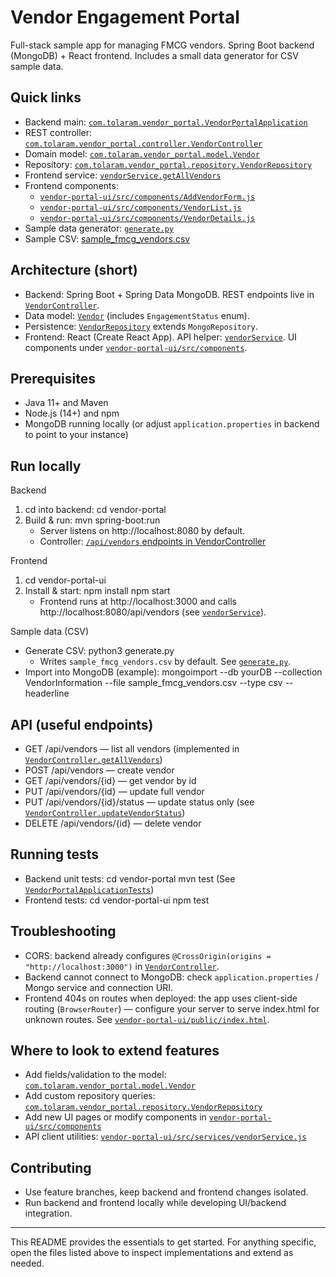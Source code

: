 # Vendor Engagement Portal

Full-stack sample app for managing FMCG vendors. Spring Boot backend (MongoDB) + React frontend. Includes a small data generator for CSV sample data.

## Quick links
- Backend main: [`com.tolaram.vendor_portal.VendorPortalApplication`](vendor-portal/src/main/java/com/tolaram/vendor_portal/VendorPortalApplication.java)
- REST controller: [`com.tolaram.vendor_portal.controller.VendorController`](vendor-portal/src/main/java/com/tolaram/vendor_portal/controller/VendorController.java)
- Domain model: [`com.tolaram.vendor_portal.model.Vendor`](vendor-portal/src/main/java/com/tolaram/vendor_portal/model/Vendor.java)
- Repository: [`com.tolaram.vendor_portal.repository.VendorRepository`](vendor-portal/src/main/java/com/tolaram/vendor_portal/repository/VendorRepository.java)
- Frontend service: [`vendorService.getAllVendors`](vendor-portal-ui/src/services/vendorService.js)
- Frontend components:
  - [`vendor-portal-ui/src/components/AddVendorForm.js`](vendor-portal-ui/src/components/AddVendorForm.js)
  - [`vendor-portal-ui/src/components/VendorList.js`](vendor-portal-ui/src/components/VendorList.js)
  - [`vendor-portal-ui/src/components/VendorDetails.js`](vendor-portal-ui/src/components/VendorDetails.js)
- Sample data generator: [`generate.py`](generate.py)
- Sample CSV: [sample_fmcg_vendors.csv](sample_fmcg_vendors.csv)

## Architecture (short)
- Backend: Spring Boot + Spring Data MongoDB. REST endpoints live in [`VendorController`](vendor-portal/src/main/java/com/tolaram/vendor_portal/controller/VendorController.java).
- Data model: [`Vendor`](vendor-portal/src/main/java/com/tolaram/vendor_portal/model/Vendor.java) (includes `EngagementStatus` enum).
- Persistence: [`VendorRepository`](vendor-portal/src/main/java/com/tolaram/vendor_portal/repository/VendorRepository.java) extends `MongoRepository`.
- Frontend: React (Create React App). API helper: [`vendorService`](vendor-portal-ui/src/services/vendorService.js). UI components under [`vendor-portal-ui/src/components`](vendor-portal-ui/src/components).

## Prerequisites
- Java 11+ and Maven
- Node.js (14+) and npm
- MongoDB running locally (or adjust `application.properties` in backend to point to your instance)

## Run locally

Backend
1. cd into backend:
   cd vendor-portal
2. Build & run:
   mvn spring-boot:run
   - Server listens on http://localhost:8080 by default.
   - Controller: [`/api/vendors` endpoints in VendorController](vendor-portal/src/main/java/com/tolaram/vendor_portal/controller/VendorController.java)

Frontend
1. cd vendor-portal-ui
2. Install & start:
   npm install
   npm start
   - Frontend runs at http://localhost:3000 and calls http://localhost:8080/api/vendors (see [`vendorService`](vendor-portal-ui/src/services/vendorService.js)).

Sample data (CSV)
- Generate CSV:
  python3 generate.py
  - Writes `sample_fmcg_vendors.csv` by default. See [`generate.py`](generate.py).
- Import into MongoDB (example):
  mongoimport --db yourDB --collection VendorInformation --file sample_fmcg_vendors.csv --type csv --headerline

## API (useful endpoints)
- GET /api/vendors — list all vendors (implemented in [`VendorController.getAllVendors`](vendor-portal/src/main/java/com/tolaram/vendor_portal/controller/VendorController.java))
- POST /api/vendors — create vendor
- GET /api/vendors/{id} — get vendor by id
- PUT /api/vendors/{id} — update full vendor
- PUT /api/vendors/{id}/status — update status only (see [`VendorController.updateVendorStatus`](vendor-portal/src/main/java/com/tolaram/vendor_portal/controller/VendorController.java))
- DELETE /api/vendors/{id} — delete vendor

## Running tests
- Backend unit tests:
  cd vendor-portal
  mvn test
  (See [`VendorPortalApplicationTests`](vendor-portal/src/test/java/com/tolaram/vendor_portal/VendorPortalApplicationTests.java))
- Frontend tests:
  cd vendor-portal-ui
  npm test

## Troubleshooting
- CORS: backend already configures `@CrossOrigin(origins = "http://localhost:3000")` in [`VendorController`](vendor-portal/src/main/java/com/tolaram/vendor_portal/controller/VendorController.java).
- Backend cannot connect to MongoDB: check `application.properties` / Mongo service and connection URI.
- Frontend 404s on routes when deployed: the app uses client-side routing (`BrowserRouter`) — configure your server to serve index.html for unknown routes. See [`vendor-portal-ui/public/index.html`](vendor-portal-ui/public/index.html).

## Where to look to extend features
- Add fields/validation to the model: [`com.tolaram.vendor_portal.model.Vendor`](vendor-portal/src/main/java/com/tolaram/vendor_portal/model/Vendor.java)
- Add custom repository queries: [`com.tolaram.vendor_portal.repository.VendorRepository`](vendor-portal/src/main/java/com/tolaram/vendor_portal/repository/VendorRepository.java)
- Add new UI pages or modify components in [`vendor-portal-ui/src/components`](vendor-portal-ui/src/components)
- API client utilities: [`vendor-portal-ui/src/services/vendorService.js`](vendor-portal-ui/src/services/vendorService.js)

## Contributing
- Use feature branches, keep backend and frontend changes isolated.
- Run backend and frontend locally while developing UI/backend integration.

---

This README provides the essentials to get started. For anything specific, open the files listed above to inspect implementations and extend as needed.
